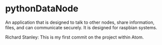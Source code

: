 # pythonDataNode
An application that is designed to talk to other nodes, share information, files, and can communicate securely.  It is designed for raspbian systems.


Richard Stanley:
  This is my first commit on the project within Atom.
